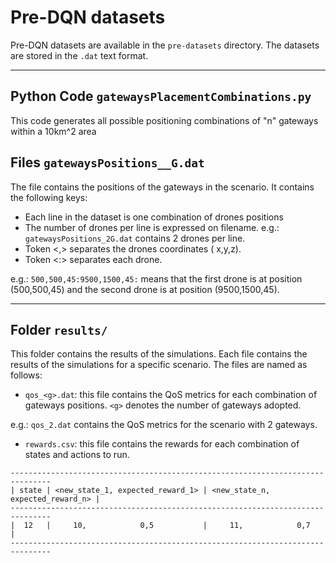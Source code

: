 # Pre-DQN datasets

Pre-DQN datasets are available in the `pre-datasets` directory.
The datasets are stored in the `.dat` text format.

---

## Python Code ```gatewaysPlacementCombinations.py```

This code generates all possible positioning combinations of "n" gateways within a 10km^2 area

## Files ```gatewaysPositions__G.dat```

The file contains the positions of the gateways in the scenario.
It contains the following keys:

+ Each line in the dataset is one combination of drones positions
+ The number of drones per line is expressed on filename. e.g.:
  `gatewaysPositions_2G.dat` contains 2 drones per line.
+ Token <,> separates the drones coordinates ( x,y,z).
+ Token <:> separates each drone.

e.g.:
``` 500,500,45:9500,1500,45: ```
means that the first drone is at position (500,500,45) and the second
drone is at position (9500,1500,45).

---

## Folder ```results/```

This folder contains the results of the simulations.
Each file contains the results of the simulations for a specific scenario.
The files are named as follows:

+ `qos_<g>.dat`: this file contains the QoS metrics for each combination 
of gateways positions. `<g>` denotes the number of gateways adopted. 

e.g.: `qos_2.dat` contains the QoS metrics for the scenario with 2 gateways.

+ `rewards.csv`: this file contains the rewards for each combination of states
and actions to run. 
```
-------------------------------------------------------------------------------
| state | <new_state_1, expected_reward_1> | <new_state_n, expected_reward_n> |
-------------------------------------------------------------------------------
|  12   |     10,            0,5           |     11,            0,7           |   
-------------------------------------------------------------------------------
```
